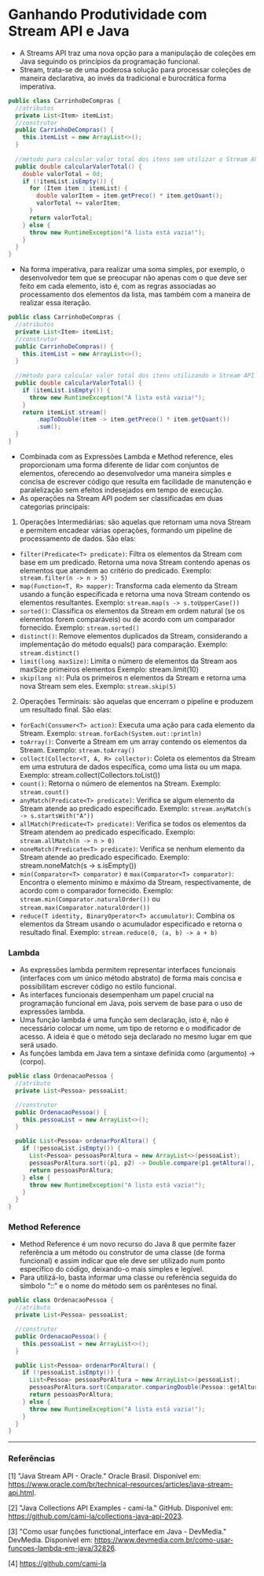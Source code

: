 # Ganhando Produtividade com Stream API e Java

- A Streams API traz uma nova opção para a manipulação de coleções em Java seguindo os princípios da programação funcional.
- Stream, trata-se de uma poderosa solução para processar coleções de maneira declarativa, ao invés da tradicional e burocrática forma imperativa.

```java
public class CarrinhoDeCompras {
  //atributos
  private List<Item> itemList;
  //construtor
  public CarrinhoDeCompras() {
    this.itemList = new ArrayList<>();
  }
  
  //método para calcular valor total dos itens sem utilizar o Stream API
  public double calcularValorTotal() {
    double valorTotal = 0d;
    if (!itemList.isEmpty()) {
      for (Item item : itemList) {
        double valorItem = item.getPreco() * item.getQuant();
        valorTotal += valorItem;
      }
      return valorTotal;
    } else {
      throw new RuntimeException("A lista está vazia!");
    }
  }
}
```

- Na forma imperativa, para realizar uma soma simples, por exemplo, o desenvolvedor tem que se preocupar não apenas com o que deve ser feito em cada elemento, isto é, com as regras associadas ao processamento dos elementos da lista, mas também com a maneira de realizar essa iteração.

```java
public class CarrinhoDeCompras {
  //atributos
  private List<Item> itemList;
  //construtor
  public CarrinhoDeCompras() {
    this.itemList = new ArrayList<>();
  }
  
  //método para calcular valor total dos itens utilizando o Stream API
  public double calcularValorTotal() {
    if (itemList.isEmpty()) {
      throw new RuntimeException("A lista está vazia!");
    }
    return itemList.stream()
        .mapToDouble(item -> item.getPreco() * item.getQuant())
        .sum();
  }
}
```
- Combinada com as Expressões Lambda e Method reference, eles proporcionam uma forma diferente de lidar com conjuntos de elementos, oferecendo ao desenvolvedor uma maneira simples e concisa de escrever código que resulta em facilidade de manutenção e paralelização sem efeitos indesejados em tempo de execução.
- As operações na Stream API podem ser classificadas em duas categorias principais: 
1. Operações Intermediárias: são aquelas que retornam uma nova Stream e permitem encadear várias operações, formando um pipeline de processamento de dados. São elas:
- `filter(Predicate<T> predicate)`: Filtra os elementos da Stream com base em um predicado. Retorna uma nova Stream contendo apenas os elementos que atendem ao critério do predicado.
Exemplo: ` stream.filter(n -> n > 5)`
- `map(Function<T, R> mapper)`: Transforma cada elemento da Stream usando a função especificada e retorna uma nova Stream contendo os elementos resultantes.
Exemplo: `stream.map(s -> s.toUpperCase())`
- `sorted()`: Classifica os elementos da Stream em ordem natural (se os elementos forem comparáveis) ou de acordo com um comparador fornecido.
Exemplo: `stream.sorted()`
- `distinct()`: Remove elementos duplicados da Stream, considerando a implementação do método equals() para comparação.
Exemplo: `stream.distinct()`
- `limit(long maxSize)`: Limita o número de elementos da Stream aos maxSize primeiros elementos
Exemplo: stream.limit(10)
- `skip(long n)`: Pula os primeiros n elementos da Stream e retorna uma nova Stream sem eles.
Exemplo: `stream.skip(5)`
2. Operações Terminais: são aquelas que encerram o pipeline e produzem um resultado final. São elas:
- `forEach(Consumer<T> action)`: Executa uma ação para cada elemento da Stream.
Exemplo: `stream.forEach(System.out::println)`
- `toArray()`: Converte a Stream em um array contendo os elementos da Stream.
Exemplo: `stream.toArray()`
- `collect(Collector<T, A, R> collector)`: Coleta os elementos da Stream em uma estrutura de dados específica, como uma lista ou um mapa.
Exemplo: stream.collect(Collectors.toList())
- `count()`: Retorna o número de elementos na Stream.
Exemplo: `stream.count()`
- `anyMatch(Predicate<T> predicate)`: Verifica se algum elemento da Stream atende ao predicado especificado.
Exemplo: `stream.anyMatch(s -> s.startsWith("A"))`
- `allMatch(Predicate<T> predicate)`: Verifica se todos os elementos da Stream atendem ao predicado especificado.
Exemplo: `stream.allMatch(n -> n > 0)`
- `noneMatch(Predicate<T> predicate)`: Verifica se nenhum elemento da Stream atende ao predicado especificado.
Exemplo: stream.noneMatch(s -> s.isEmpty())
- `min(Comparator<T> comparator)` e `max(Comparator<T> comparator)`: Encontra o elemento mínimo e máximo da Stream, respectivamente, de acordo com o comparador fornecido.
Exemplo: `stream.min(Comparator.naturalOrder())` ou `stream.max(Comparator.naturalOrder())`
- `reduce(T identity, BinaryOperator<T> accumulator)`: Combina os elementos da Stream usando o acumulador especificado e retorna o resultado final.
Exemplo: `stream.reduce(0, (a, b) -> a + b)`

### Lambda

- As expressões lambda permitem representar interfaces funcionais (interfaces com um único método abstrato) de forma mais concisa e possibilitam escrever código no estilo funcional.
- As interfaces funcionais desempenham um papel crucial na programação funcional em Java, pois servem de base para o uso de expressões lambda.
- Uma função lambda é uma função sem declaração, isto é, não é necessário colocar um nome, um tipo de retorno e o modificador
de acesso. A ideia é que o método seja declarado no mesmo lugar em que será usado.
- As funções lambda em Java tem a sintaxe definida como (argumento) -> (corpo).

```java
public class OrdenacaoPessoa {
  //atributo
  private List<Pessoa> pessoaList;

  //construtor
  public OrdenacaoPessoa() {
    this.pessoaList = new ArrayList<>();
  }

  public List<Pessoa> ordenarPorAltura() {
    if (!pessoaList.isEmpty()) {
      List<Pessoa> pessoasPorAltura = new ArrayList<>(pessoaList);
      pessoasPorAltura.sort((p1, p2) -> Double.compare(p1.getAltura(), p2.getAltura()));
      return pessoasPorAltura;
    } else {
      throw new RuntimeException("A lista está vazia!");
    }
  }
}
```

### Method Reference

- Method Reference é um novo recurso do Java 8 que permite fazer referência a um método ou construtor de uma classe (de forma
funcional) e assim indicar que ele deve ser utilizado num ponto específico do código, deixando-o mais simples e legível.
- Para utilizá-lo, basta informar uma classe ou referência seguida do símbolo “::” e o nome do método sem os parênteses no final.

```java
public class OrdenacaoPessoa {
  //atributo
  private List<Pessoa> pessoaList;

  //construtor
  public OrdenacaoPessoa() {
    this.pessoaList = new ArrayList<>();
  }

  public List<Pessoa> ordenarPorAltura() {
    if (!pessoaList.isEmpty()) {
      List<Pessoa> pessoasPorAltura = new ArrayList<>(pessoaList);
      pessoasPorAltura.sort(Comparator.comparingDouble(Pessoa::getAltura));
      return pessoasPorAltura;
    } else {
      throw new RuntimeException("A lista está vazia!");
    }
  }
}
```

---

### Referências

[1] "Java Stream API - Oracle." Oracle Brasil. Disponível em: https://www.oracle.com/br/technical-resources/articles/java-stream-api.html.

[2] "Java Collections API Examples - cami-la." GitHub. Disponível em: https://github.com/cami-la/collections-java-api-2023.

[3] "Como usar funções functional_interface em Java - DevMedia." DevMedia. Disponível em: https://www.devmedia.com.br/como-usar-funcoes-lambda-em-java/32826.

[4] https://github.com/cami-la


